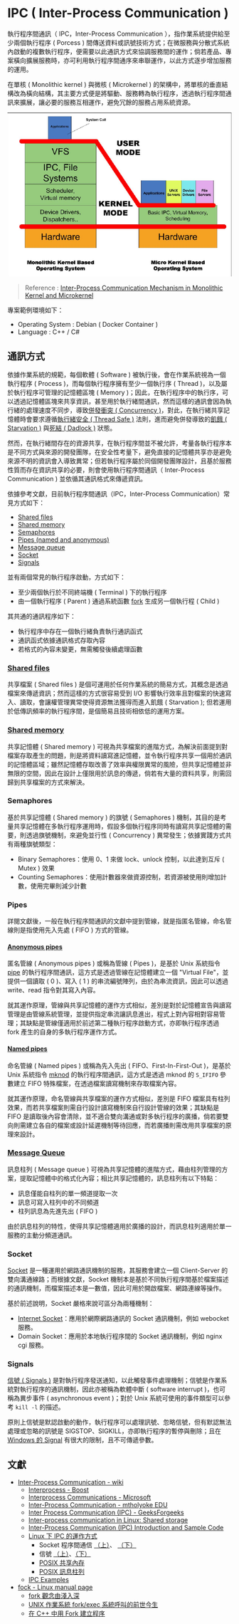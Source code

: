 # IPC ( Inter-Process Communication )

執行程序間通訊（ IPC，Inter-Process Communication ），指作業系統提供給至少兩個執行程序 ( Porcess ) 間傳送資料或訊號技術方式；在微服務與分散式系統內啟動的複數執行程序，便需要以此通訊方式來協調服務間的運作；倘若產品、專案橫向擴展服務時，亦可利用執行程序間通序來串聯運作，以此方式逐步增加服務的運用。

在單核 ( Monolithic kernel ) 與微核 ( Microkernel ) 的架構中，將單核的垂直結構改為橫向結構，其主要方式便是將驅動、服務轉為執行程序，透過執行程序間通訊來擴展，讓必要的服務互相運作，避免冗餘的服務占用系統資源。

![ipc-monolithic-kernel-and-Microkernel 圖示](./doc/img/ipc-monolithic-kernel-and-Microkernel.png)
> Reference : [Inter-Process Communication Mechanism in Monolithic Kernel and Microkernel](http://cdworkshop.eit.lth.se/fileadmin/eit/project/142/IPC_Report.pdf)

專案範例環境如下：

+ Operating System : Debian ( Docker Container )
+ Language : C++ / C#

## 通訊方式

依據作業系統的規範，每個軟體 ( Software ) 被執行後，會在作業系統視為一個執行程序 ( Process )，而每個執行程序擁有至少一個執行序 ( Thread )，以及屬於執行程序可管理的記憶體區塊 ( Memory )；因此，在執行程序中的執行序，可以透過記憶體區塊來共享資訊，甚至用於執行緒間通訊，然而這樣的通訊會因為執行緒的處理速度不同步，導致[併發衝突 ( Concurrency )](https://medium.com/mr-efacani-teatime/1b212a020e30)，對此，在執行緒共享記憶體時會要求遵循[執行緒安全 ( Thread Safe )](https://zh.wikipedia.org/zh-tw/%E7%BA%BF%E7%A8%8B%E5%AE%89%E5%85%A8) 法則，進而避免併發導致的[飢餓 ( Starvation )](https://en.wikipedia.org/wiki/Starvation_(computer_science)) 與[死結 ( Dadlock )](https://en.wikipedia.org/wiki/Deadlock) 狀態。

然而，在執行緒間存在的資源共享，在執行程序間並不被允許，考量各執行程序本是不同方式與來源的開發團隊，在安全性考量下，避免直接的記憶體共享亦是避免來源不明的資訊會入導致異常；但若執行程序屬於同個開發團隊設計，且基於服務性質而存在資訊共享的必要，則會使用執行程序間通訊（ Inter-Process Communication ) 並依循其通訊格式來傳遞資訊。

依據參考文獻，目前執行程序間通訊（IPC，Inter-Process Communication）常見方式如下：

+ [Shared files](#shared-files)
+ [Shared memory](#shared-memory)
+ [Semaphores](#semaphores)
+ [Pipes (named and anonymous)](#pipes)
+ [Message queue](#message-queue)
+ [Socket](#socket)
+ [Signals](#signals)

並有兩個常見的執行程序啟動，方式如下：

+ 至少兩個執行於不同終端機 ( Terminal ) 下的執行程序
+ 由一個執行程序 ( Parent ) 通過系統函數 [fork](https://man7.org/linux/man-pages/man2/fork.2.html) 生成另一個執行程 ( Child )

其共通的通訊程序如下：

+ 執行程序中存在一個執行緒負責執行通訊函式
+ 通訊函式依據通訊格式存取內容
+ 若格式的內容未變更，無需觸發後續處理函數

### [Shared files](./src/shared-files)

共享檔案 ( Shared files ) 是個可運用於任何作業系統的簡易方式，其概念是透過檔案來傳遞資訊；然而這樣的方式很容易受到 I/O 影響執行效率且對檔案的快速寫入、讀取，會讓權管理異常使得資源無法獲得而進入飢餓 ( Starvation );
但若運用於低傳訊頻率的執行程序間，是個簡易且技術相依低的運用方案。

### [Shared memory](./src/shared-memory)

共享記憶體 ( Shared memory ) 可視為共享檔案的進階方式，為解決前面提到對檔案存取產生的問題，則是將資料讀寫進記憶體，並令執行程序共享一個用於通訊的記憶體區域；雖然記憶體存取改善了效率與權限異常的風險，但共享記憶體並非無限的空間，因此在設計上僅限用於訊息的傳遞，倘若有大量的資料共享，則需回歸到共享檔案的方式來解決。

### Semaphores

基於共享記憶體 ( Shared memory ) 的旗號 ( Semaphores ) 機制，其目的是考量共享記憶體在多執行程序運用時，假設多個執行程序同時有讀寫共享記憶體的需要，則透過旗號機制，來避免並行性 ( Concurrency ) 異常發生；依據實踐方式共有兩種旗號類型：

+ Binary Semaphores：使用 0、1 來做 lock、unlock 控制，以此達到互斥 ( Mutex ) 效果
+ Counting Semaphores：使用計數器來做資源控制，若資源被使用則增加計數，使用完畢則減少計數

### Pipes

詳閱文獻後，一般在執行程序間通訊的文獻中提到管線，就是指匿名管線，命名管線則是指使用先入先處 ( FIFO ) 方式的管線。

#### [Anonymous pipes](./src/pipes/anonymous)

匿名管線 ( Anonymous pipes ) 或稱為管線 ( Pipes )，是基於 Unix 系統指令 [pipe](https://man7.org/linux/man-pages/man2/pipe.2.html) 的執行程序間通訊，這方式是透過管線在記憶體建立一個 "Virtual File"，並提供一個讀取 ( 0 )、寫入 ( 1 ) 的串流編號陣列，由於為串流資訊，因此可以透過 write、read 指令對其寫入內容。

就其運作原理，管線與共享記憶體的運作方式相似，差別是對於記憶體宣告與讀寫管理是由管線系統管理，並提供指定串流讓訊息進出，程式上對內容相對容易管理；其缺點是管線僅適用於前述第二種執行程序啟動方式，亦即執行程序透過 fork 產生的自身的多執行程序運作方式。

#### [Named pipes](./src/pipes/named)

命名管線  ( Named pipes ) 或稱為先入先出 ( FIFO、First-In-First-Out )，是基於 Unix 系統指令 [mknod](https://man7.org/linux/man-pages/man2/mknod.2.html) 的執行程序間通訊，這方式是透過 mknod 的 ```S_IFIFO``` 參數建立 FIFO 特殊檔案，在透過檔案讀寫機制來存取檔案內容。

就其運作原理，命名管線與共享檔案的運作方式相似，差別是 FIFO 檔案具有柱列效果，而若共享檔案則需自行設計讀寫機制來自行設計管線的效果；其缺點是 FIFO 是讀取後內容會清除，並不適合雙向溝通或對多執行程序的廣播，倘若要雙向則需建立各自的檔案或設計延遲機制等待回應，而若廣播則需改用共享檔案的原理來設計。

### [Message Queue](./src/message-queue)

訊息柱列 ( Message queue ) 可視為共享記憶體的進階方式，藉由柱列管理的方案，提取記憶體中的格式化內容；相比共享記憶體的，訊息柱列有以下特點：

+ 訊息僅能自柱列的單一頻道提取一次
+ 訊息可寫入柱列中的不同頻道
+ 柱列訊息為先進先出 ( FIFO )

由於訊息柱列的特性，使得共享記憶體適用於廣播的設計，而訊息柱列適用於單一服務的主動分頻道通訊。

### Socket

[Socket](https://www.tutorialspoint.com/unix_sockets/what_is_socket.htm) 是一種運用於網路通訊機制的服務，其服務會建立一個 Client-Server 的雙向溝通線路；而根據文獻，Socket 機制本是基於不同執行程序間基於檔案描述的通訊機制，而檔案描述本是一數值，因此可用於開啟檔案、網路連線等操作。

基於前述說明，Socket 嚴格來說可區分為兩種機制：

+ [Internet Socket](./src/socket/internet)：應用於網際網路通訊的 Socket 通訊機制，例如 webocket 服務。
+ Domain Socket：應用於本地執行程序間的 Socket 通訊機制，例如 nginx cgi 服務。

### Signals

[信號 ( Signals )](https://en.wikipedia.org/wiki/Signal_(IPC)) 是對執行程序發送通知，以此觸發事件處理機制；信號是作業系統對執行程序的通訊機制，因此亦被稱為軟體中斷 ( software interrupt )，也可稱為異步事件 ( asynchronous event )；對於 Unix 系統可使用的事件類型可以參考 ```kill -l``` 的描述。

原則上信號是默認啟動的動作，執行程序可以處理訊號、忽略信號，但有默認無法處理或忽略的訊號是 SIGSTOP、SIGKILL，亦即執行程序的暫停與刪除；且在 [Windows 的 Signal](https://docs.microsoft.com/zh-tw/cpp/c-runtime-library/reference/signal?view=msvc-170) 有很大的限制，且不可傳遞參數。

## 文獻

+ [Inter-Process Communication - wiki](https://en.wikipedia.org/wiki/Inter-process_communication)
    - [Interprocess - Boost](https://www.boost.org/doc/libs/1_61_0/doc/html/interprocess/)
    - [Interprocess Communications - Microsoft](https://docs.microsoft.com/en-us/windows/win32/ipc/interprocess-communications)
    - [Inter-Process Communication - mtholyoke EDU](https://www.mtholyoke.edu/courses/dstrahma/cs322/ipc.htm)
    - [Inter Process Communication (IPC) - GeeksForgeeks](https://www.geeksforgeeks.org/inter-process-communication-ipc/)
    - [Inter-process communication in Linux: Shared storage](https://opensource.com/article/19/4/interprocess-communication-linux-storage)
    - [Inter-Process Communication (IPC) Introduction and Sample Code](https://www.codeproject.com/Articles/34073/Inter-Process-Communication-IPC-Introduction-and-S)
    - [Linux 下 IPC 的運作方式](https://jasonblog.github.io/note/linux_system/linux_xia_ipc_de_yun_zuo_fang_shi.html)
        + Socket 程序間通信 [（上）](https://jasonblog.github.io/note/linux_system/ji_yu_socket_de_jin_cheng_jian_tong_xin_ff08_shang.html)、 [（下）](https://jasonblog.github.io/note/linux_system/ji_yu_socket_de_jin_cheng_jian_tong_xin_ff08_xia_f.html)
        + 信號 [（上）](https://jasonblog.github.io/note/linux_system/xin_hao_ff08_shang_ff09.html)、[（下）](https://jasonblog.github.io/note/linux_system/xin_hao_ff08_xia_ff09.html)
        + [POSIX 共享內存](https://jasonblog.github.io/note/linux_system/posix_gong_xiang_nei_cun.html)
        + [POSIX 訊息柱列](https://jasonblog.github.io/note/linux_system/posixxiao_xi_dui_lie.html)
    - [IPC Examples](https://condor.depaul.edu/dmumaugh/readings/handouts/CSC343/examples/ipc.example.html)
+ [fock - Linux manual page](https://man7.org/linux/man-pages/man2/fork.2.html)
    - [fork 觀念由淺入深](https://wenyuangg.github.io/posts/linux/fork-use.html)
    - [UNIX 作業系統 fork/exec 系統呼叫的前世今生](https://hackmd.io/@sysprog/unix-fork-exec)
    - [在 C++ 中用 Fork 建立程序](https://www.delftstack.com/zh-tw/howto/cpp/cpp-fork/)
